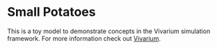 # Small Potatoes

This is a toy model to demonstrate concepts in the Vivarium simulation framework. For more information check out [Vivarium](https://github.com/ihmeuw/vivarium).
